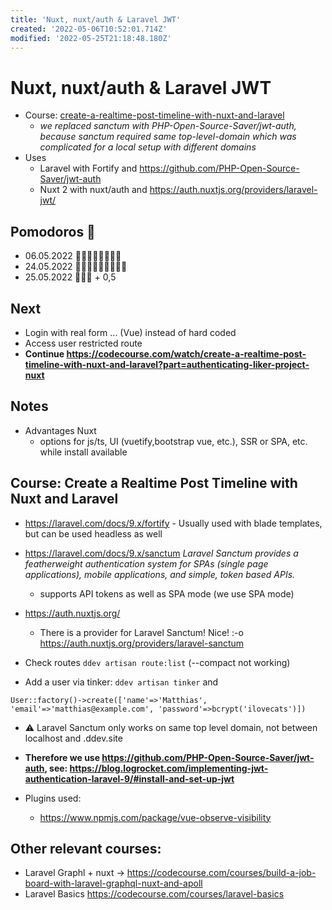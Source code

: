 ```yaml
---
title: 'Nuxt, nuxt/auth & Laravel JWT'
created: '2022-05-06T10:52:01.714Z'
modified: '2022-05-25T21:18:48.180Z'
---
```


# Nuxt, nuxt/auth & Laravel JWT

- Course: [create-a-realtime-post-timeline-with-nuxt-and-laravel](https://codecourse.com/watch/create-a-realtime-post-timeline-with-nuxt-and-laravel)
  - _we replaced sanctum with PHP-Open-Source-Saver/jwt-auth, because sanctum required same top-level-domain which was complicated for a local setup with different domains_
- Uses
  - Laravel with Fortify and https://github.com/PHP-Open-Source-Saver/jwt-auth
  - Nuxt 2 with nuxt/auth and https://auth.nuxtjs.org/providers/laravel-jwt/

## Pomodoros 🍅

- 06.05.2022 🍅🍅🍅🍅🍅🍅🍅🍅
- 24.05.2022 🍅🍅🍅🍅🍅🍅🍅🍅🍅
- 25.05.2022 🍅🍅🍅 + 0,5

## Next

- Login with real form ... (Vue) instead of hard coded
- Access user restricted route 
- **Continue https://codecourse.com/watch/create-a-realtime-post-timeline-with-nuxt-and-laravel?part=authenticating-liker-project-nuxt**

## Notes

- Advantages Nuxt
  - options for js/ts, UI (vuetify,bootstrap vue, etc.), SSR or SPA, etc. while install available

## Course: Create a Realtime Post Timeline with Nuxt and Laravel


  - https://laravel.com/docs/9.x/fortify - Usually used with blade templates, but can be used headless as well
  - https://laravel.com/docs/9.x/sanctum _Laravel Sanctum provides a featherweight authentication system for SPAs (single page applications), mobile applications, and simple, token based APIs._
    - supports API tokens as well as SPA mode (we use SPA mode)
  - https://auth.nuxtjs.org/ 
    - There is a provider for Laravel Sanctum! Nice! :-o https://auth.nuxtjs.org/providers/laravel-sanctum

- Check routes `ddev artisan route:list` (--compact not working)
- Add a user via tinker: `ddev artisan tinker` and 

```
User::factory()->create(['name'=>'Matthias', 'email'=>'matthias@example.com', 'password'=>bcrypt('ilovecats')])
```

- ⚠️ Laravel Sanctum only works on same top level domain, not between localhost and .ddev.site
- **Therefore we use https://github.com/PHP-Open-Source-Saver/jwt-auth, see: https://blog.logrocket.com/implementing-jwt-authentication-laravel-9/#install-and-set-up-jwt**

- Plugins used:
  - https://www.npmjs.com/package/vue-observe-visibility

## Other relevant courses:

- Laravel Graphl + nuxt -> https://codecourse.com/courses/build-a-job-board-with-laravel-graphql-nuxt-and-apoll
- Laravel Basics https://codecourse.com/courses/laravel-basics


